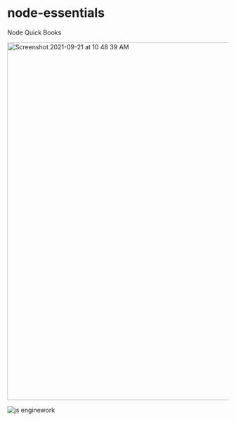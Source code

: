 # node-essentials
Node Quick Books
<br/>


<img width="813" alt="Screenshot 2021-09-21 at 10 48 39 AM" src="https://user-images.githubusercontent.com/69234158/134115423-5051b835-cf4b-4438-9035-37eea1b7313b.png">

![js enginework](https://user-images.githubusercontent.com/69234158/134115528-6b45e803-3369-4f93-be87-692537e8ded1.gif)
